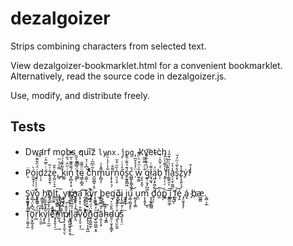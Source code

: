 ﻿dezalgoizer
===========

Strips combining characters from selected text.

View dezalgoizer-bookmarklet.html for a convenient bookmarklet. Alternatively,
read the source code in dezalgoizer.js.

Use, modify, and distribute freely.

Tests
-----

* Dw̨a̛rf mob̵s ̕qui͠z `lynx.̕j̧pg`, ̴k̛v͡et̴c̀h͢

* P̝̈ó̰̫̖̘̦̀ͅj͍̠͎̩̜̫͓̈́̋͋͊̈́d̹̩̠źͥ̎̅̂ͬż̥̭̟̱̹͑̌ė̞̺̤͕̞̮̂̋,͚̹̿ͩͯͫ ͍ͫ̔͌k͚̰ͩ̉ͯͮͩiͥ̋̑ͬ͛̏ͭṉ̗̻͙̜̟́͌͌͊͑̋ͬ̐ ̖̭̜ͨ̿͌̉̌̑t̼̭ͨ̿͊ę͇͕̻̭̈ͦ͌̋ ̠͇͕͑͆̾͑̉c͌͒ͬh͈̺̼̪̟̝̱͂͛͆̅͗m̙̻̗̗͌̍ͦͅu͋̾̓̔ͪ̄̑r͎̞̹̥͉̦͌̐n̤̠͉̥̍̏ͫ͒̌ő̝̠̊ͯͨś̭̫̱̭̻͖͊̉͌ͬ̎̀ć̪͇̙̙̳̝̬̄ ̦̈͑̉̊̌̅w̫̥͇̎ͮͫ͒ͪͧ̾ ̣͙̠͙̫̠̐̈́̿̅͂g͍̹̱̗̗̺͖̈́ͪ͋͋͌ł̮̘̫͙͌ͭą̪͔̞͖̖̠̬̈́b̩̜ͩ͗̃̂ͬ̚ ͓̬̣̜̗̾͐͌͑ͦ͐͗f̮̌̾ͩ͐l̗͇͍̯͎̀̈́ͬ͂ͥ̎̾a͉͔̫̩͖͖̾̔ͮs̗̟͒̀̃͑ͫ̓̆z̬͕̖͍̖͉̾̽ẏ̓!̓̾̌

* S͕̼͖̘̥ͅv̭̲͞o͈̙̮̳ ͎̳̼̥̝̭ͅh̡̫̲̰̠̹̫ö̝̦͟l͇̫͙ṱ̝̘̱̳̭͠,̨̻̝͔̲̙͚̺ ̘̖̫͍̗̭y̢̜̙x҉̠n̖̱̣̥a͙̦͙͡ͅ ͈͎͍̥̬͠k̨̻̝͔̮͍ý̲̮r͙͕̳͜ ̲̥þ̥̬͇͢ͅe̱g͘ͅð̬̪̟͢i̗̙̥̼ ̯̱̫̟͎j̝͕ú͙̲̦̻͉̥̗͝ ̫̫̞̙͎͇̀u̯̤m͕̩̭̥͜ͅ ̮̝͚̱̼̪͇d̥͕̣͝ó̰͠p͚͎̣̣͕͠ ͔͇̰͖ͅí͈͖͞ ͍̥̺̕ͅf̰͙͝é̘̭ ̡̠̱̱̝̝ͅá͓ ̗b҉æ̼̰͇.͉̻͕̣̲

* T̩̩͖̞̗̼͋̔͋̓̍̚ö̟̮̭̲̝̯͕̀͆̽̈́̚͠r̤̲ͫ̀́͒̊̔k̜̠͈͈̍ͩ͟y͙͚͋̔͞l̠̘̠̼̰̃͐͑̆ͩ͒̂̿͟e̓ͯ̄̓͊̈̊̇҉̤͔̟̬̦̠͢͠m̰͉̈́̾̆͂̔̓̍̕͜p̸̷͉̦͙͔͈͔̤͒̎̽́͞ͅi̧̘̻͍̫̞̯̟͙̇̈́͒͊́̀͗̒̕͟j̨̗̘̫͑̾̅̔̃ͤ̽͘͝ä̴̛̙̭̂̒̇̊̄̂̂̚v̖͓̯̠͔̹͌̌͟o͐ͨ҉̖̝̩̠͎͔͈̺́n̺͙̺͚̫̗͊̈́ͩ̈́̽̉ͭ̌̚ͅg̨͖̯̺̲͙̯ͫ̓̑̑̓̕͟ã̦͍͎̖̞̓̌̿̅̓h̴͉͓͇ͯ͆̌ͅd̴͈̠̹̫͎̥͇̞̎̌ͦ͛ų̸̥̘̮̤̱̼̊͑̐̐͛ͥ͝ͅͅs̠̟͉̤̍ͨ͒͟͠

